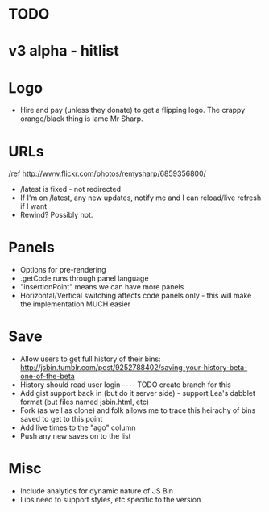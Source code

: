 # TODO

# v3 alpha - hitlist

# Logo

- Hire and pay (unless they donate) to get a flipping logo. The crappy orange/black thing is lame Mr Sharp.

# URLs

/ref http://www.flickr.com/photos/remysharp/6859356800/

- /latest is fixed - not redirected
- If I'm on /latest, any new updates, notify me and I can reload/live refresh if I want
- Rewind? Possibly not.

# Panels

- Options for pre-rendering
- .getCode runs through panel language
- "insertionPoint" means we can have more panels
- Horizontal/Vertical switching affects code panels only - this will make the implementation MUCH easier

# Save

- Allow users to get full history of their bins: http://jsbin.tumblr.com/post/9252788402/saving-your-history-beta-one-of-the-beta
- History should read user login ---- TODO create branch for this
- Add gist support back in (but do it server side) - support Lea's dabblet format (but files named jsbin.html, etc)
- Fork (as well as clone) and folk allows me to trace this heirachy of bins saved to get to this point
- Add live times to the "ago" column
- Push any new saves on to the list

# Misc

- Include analytics for dynamic nature of JS Bin
- Libs need to support styles, etc specific to the version